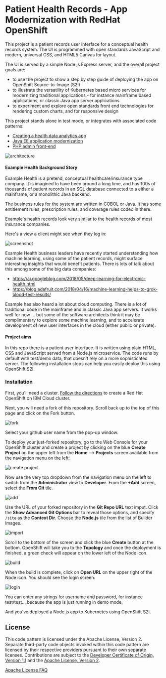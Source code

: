 # Patient Health Records - App Modernization with RedHat OpenShift

This project is a patient records user interface for a conceptual health records system. The UI is programmed with open standards JavaScript and modern, universal CSS, and HTML5 Canvas for layout.

The UI is served by a simple Node.js Express server, and the overall project goals are:

- to use the project to show a step by step guide of deploying the app on OpenShift Source-to-Image (S2I)
- to illustrate the versatility of Kubernetes based micro services for modernizing traditional applications - for instance mainframe based applications, or classic Java app server applications
- to experiment and explore open standards front end technologies for rendering custom charts, and for responsive design

This project stands alone in test mode, or integrates with associated code patterns:

- [Creating a health data analytics app](https://developer.ibm.com/patterns/creating-a-health-data-analytics-app-with-legacy-mainframe-code-and-cloud/)
- [Java EE application modernization](https://developer.ibm.com/patterns/jee-app-modernization-with-openshift/)
- [PHP admin front-end](https://developer.ibm.com/technologies/containers/patterns/app-modernization-php-s2i-openshift/)

![architecture](./design/app-modernization-openshift-s2i-architecture-diagram.png)


#### Example Health Background Story

Example Health is a pretend, conceptual healthcare/insurance type company. It is imagined to have been around a long time, and has 100s of thousands of patient records in an SQL database connected to a either a mainframe, or a monolithic Java backend.

The business rules for the system are written in COBOL or Java. It has some entitlement rules, prescription rules, and coverage rules coded in there.

Example's health records look very similar to the health records of most insurance companies.

Here's a view a client might see when they log in:

![screenshot](./design/mockup.png)

Example Health business leaders have recently started understanding how machine learning, using some of the patient records, might surface interesting insights that would benefit patients. There is lots of talk about this among some of the big data companies:

- https://ai.googleblog.com/2018/05/deep-learning-for-electronic-health.html
- https://blog.adafruit.com/2018/04/16/machine-learning-helps-to-grok-blood-test-results/

Example has also heard a lot about cloud computing. There is a lot of traditional code in the mainframe and in classic Java app servers. It works well for now ... but some of the software architects think it may be complimentary to explore some machine learning, and to accelerate development of new user interfaces in the cloud (either public or private).


#### Project aims

In this repo there is a patient user interface. It is written using plain HTML, CSS and JavaScript served from a Node.js microservice. The code runs by default with test/demo data, that doesn't rely on a more sophisticated server. The following installation steps can help you easily deploy this using OpenShift S2I.

### Installation

First, you'll need a cluster. [Follow the directions](https://cloud.ibm.com/docs/containers?topic=containers-openshift_tutorial#openshift_create_cluster) to create a Red Hat OpenShift on IBM Cloud cluster.

Next, you will need a fork of this repository. Scroll back up to the top of this page and click on the Fork button.

![fork](./images/fork.png)

Select your github user name from the pop-up window.

To deploy your just-forked repository, go to the Web Console for your OpenShift cluster and create a project by clicking on the blue **Create Project** on the upper left from the **Home** --> **Projects** screen available from the navigation menu on the left:

![create project](./images/createproject.png)

Now use the very top dropdown from the navigation menu on the left to switch from the **Administrator** view to **Developer**. From the **+Add** screen, select the **From Git** tile.

![add](./images/add.png)

Use the URL of your forked repository in the **Git Repo URL** text imput. Click the **Show Advanced Git Options** bar to reveal those options, and specify `/site` as the **Context Dir**. Choose the **Node.js** tile from the list of Builder Images.

![import](./images/import.png)

Scroll to the bottom of the screen and click the blue **Create** button at the bottom. OpenShift will take you to the **Topology** and once the deployment is finished, a green check will appear on the lower left of the Node icon.

![build](./images/build.png)

When the build is complete, click on  **Open URL** on the upper right of the Node icon. You should see the login screen:

![login](./images/login.png)

You can enter any strings for username and password, for instance test/test... because the app is just running in demo mode.

And you've deployed a Node.js app to Kubernetes using OpenShift S2I.

## License

This code pattern is licensed under the Apache License, Version 2. Separate third-party code objects invoked within this code pattern are licensed by their respective providers pursuant to their own separate licenses. Contributions are subject to the [Developer Certificate of Origin, Version 1.1](https://developercertificate.org/) and the [Apache License, Version 2](https://www.apache.org/licenses/LICENSE-2.0.txt).

[Apache License FAQ](https://www.apache.org/foundation/license-faq.html#WhatDoesItMEAN)

